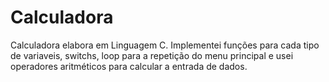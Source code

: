 # Calculadora
Calculadora elabora em Linguagem C.
Implementei funções para cada tipo de variaveis, switchs, loop para a repetição do menu principal e usei operadores aritméticos para calcular a entrada de dados.
